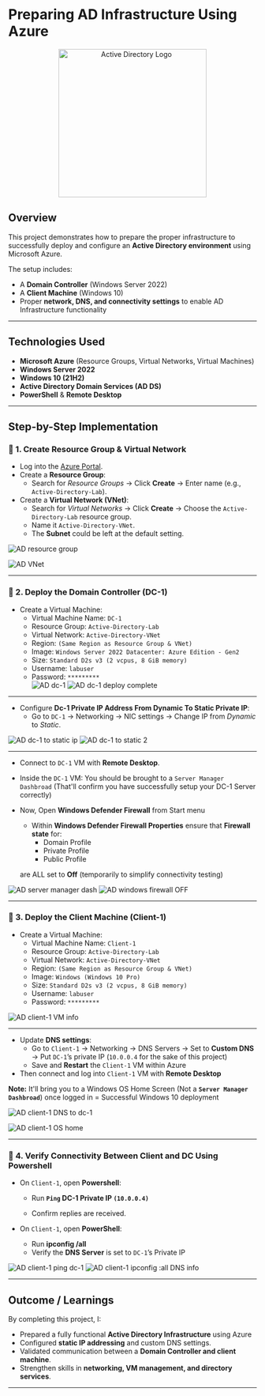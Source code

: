 #  Preparing AD Infrastructure Using Azure 

<p align="center">
  <img src="https://i.imgur.com/pU5A58S.png" alt="Active Directory Logo" width="300"/>
</p>  

##  Overview  
This project demonstrates how to prepare the proper infrastructure to successfully deploy and configure an **Active Directory environment** using Microsoft Azure.  

The setup includes:  
- A **Domain Controller** (Windows Server 2022)  
- A **Client Machine** (Windows 10)  
- Proper **network, DNS, and connectivity settings** to enable AD Infrastructure functionality  

---

##  Technologies Used  
- **Microsoft Azure** (Resource Groups, Virtual Networks, Virtual Machines)  
- **Windows Server 2022**   
- **Windows 10 (21H2)**   
- **Active Directory Domain Services (AD DS)**  
- **PowerShell** & **Remote Desktop**  

---

##  Step-by-Step Implementation  

### 🔹 1. Create Resource Group & Virtual Network  
- Log into the [Azure Portal](https://portal.azure.com/).  
- Create a **Resource Group**:  
  - Search for *Resource Groups* → Click **Create** → Enter name (e.g., `Active-Directory-Lab`).  
- Create a **Virtual Network (VNet)**:  
  - Search for *Virtual Networks* → Click **Create** → Choose the `Active-Directory-Lab` resource group.  
  - Name it `Active-Directory-VNet`.  
  - The **Subnet** could be left at the default setting.

![AD resource group](https://github.com/user-attachments/assets/78a163db-d54f-4e27-999b-6a714a53bce9)

![AD VNet ](https://github.com/user-attachments/assets/e4b34ace-6637-443d-beaa-0c1cb6b1d567)

---

### 🔹 2. Deploy the Domain Controller (DC-1)    
- Create a Virtual Machine:  
  - Virtual Machine Name: `DC-1`
  - Resource Group: `Active-Directory-Lab`
  - Virtual Network: `Active-Directory-VNet`
  - Region: `(Same Region as Resource Group & VNet)`
  - Image: `Windows Server 2022 Datacenter: Azure Edition - Gen2`
  - Size: `Standard D2s v3 (2 vcpus, 8 GiB memory)`
  - Username: `labuser`  
  - Password: `*********`  
![AD dc-1](https://github.com/user-attachments/assets/355e91ab-9082-445b-8e8c-cc47ba01ef2b)
![AD dc-1 deploy complete](https://github.com/user-attachments/assets/df43eb80-bb2d-4e4c-bfc5-d3a982990e30)

---

- Configure **Dc-1 Private IP Address From Dynamic To Static Private IP**:  
  - Go to `DC-1` → Networking → NIC settings → Change IP from *Dynamic* to *Static*.  

![AD dc-1 to static ip](https://github.com/user-attachments/assets/6b0eb6fb-bcde-42f1-bbbb-d1d892ee5061)
![AD dc-1 to static 2](https://github.com/user-attachments/assets/063732bf-cd69-4ad7-a767-d8b69a428ffd)

---

- Connect to `DC-1` VM with **Remote Desktop**.  
- Inside the `DC-1` VM: You should be brought to a `Server Manager Dashbroad`
  (That'll confirm you have successfully setup your DC-1 Server correctly)
- Now, Open **Windows Defender Firewall** from Start menu 
  - Within **Windows Defender Firewall Properties** ensure that **Firewall state** for:
    - Domain Profile
    - Private Profile
    - Public Profile

   are ALL set to **Off** (temporarily to simplify connectivity testing)  

![AD server manager dash](https://github.com/user-attachments/assets/864822c1-151e-4f44-9397-327c32f2e320)
![AD windows firewall OFF](https://github.com/user-attachments/assets/55d76797-b1ea-4599-9252-54832843cd9c)


---

### 🔹 3. Deploy the Client Machine (Client-1)  
 
- Create a Virtual Machine:  
  - Virtual Machine Name: `Client-1`
  - Resource Group: `Active-Directory-Lab`
  - Virtual Network: `Active-Directory-VNet`
  - Region: `(Same Region as Resource Group & VNet)`
  - Image: `Windows (Windows 10 Pro)`
  - Size: `Standard D2s v3 (2 vcpus, 8 GiB memory)`
  - Username: `labuser`  
  - Password: `*********`

![AD client-1 VM info](https://github.com/user-attachments/assets/74abae0a-beae-4de7-9aa8-7c39f8a42da8)

---

- Update **DNS settings**:  
  - Go to `Client-1` → Networking → DNS Servers → Set to **Custom DNS** → Put `DC-1`’s private IP (`10.0.0.4` for the sake of this project) 
  - Save and **Restart** the `Client-1` VM within Azure  
- Then connect and log into `Client-1` VM with **Remote Desktop**

**Note:** It'll bring you to a Windows OS Home Screen (Not a **`Server Manager Dashbroad`**) once logged in = Successful Windows 10 deployment

![AD client-1 DNS to dc-1](https://github.com/user-attachments/assets/99ca02b3-7a58-4831-a6ae-b340370b1f7b)

![AD client-1 OS home](https://github.com/user-attachments/assets/20141452-a488-48b0-94bf-45ff9f2a9291)


---

### 🔹 4. Verify Connectivity Between Client and DC Using Powershell

- On `Client-1`, open **Powershell**:  
  - Run **`Ping` DC-1 Private IP `(10.0.0.4)`**
      
  - Confirm replies are received.  

- On `Client-1`, open **PowerShell**:  
  - Run **ipconfig /all**
  - Verify the **DNS Server** is set to `DC-1`’s Private IP 

![AD client-1 ping dc-1](https://github.com/user-attachments/assets/242c6f71-030b-48c6-b2e4-33cbbc3fae17)
![AD client-1 ipconfig :all DNS info](https://github.com/user-attachments/assets/597e33af-e5ab-42e8-b9f8-9c3b02aae08f)

---

##  Outcome / Learnings  
By completing this project, I:  
- Prepared a fully functional **Active Directory Infrastructure** using Azure  
- Configured **static IP addressing** and custom DNS settings.  
- Validated communication between a **Domain Controller and client machine**.  
- Strengthen skills in **networking, VM management, and directory services**.  

---
